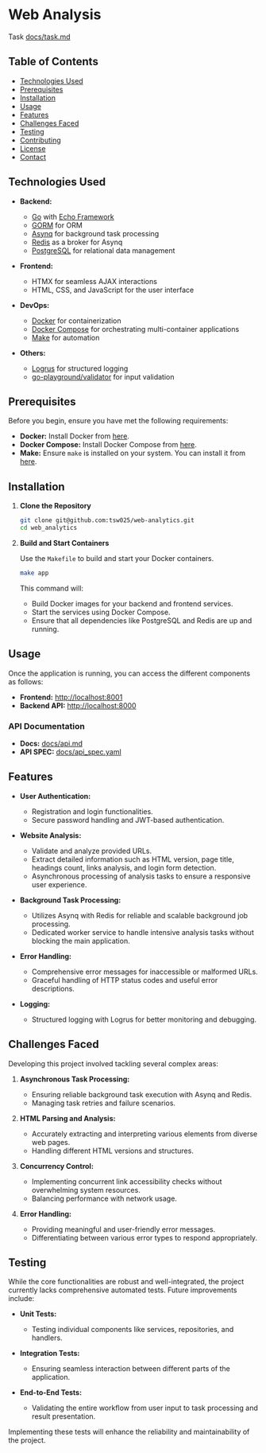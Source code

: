 # Web Analysis

Task [docs/task.md](docs.md)


## Table of Contents

- [Technologies Used](#technologies-used)
- [Prerequisites](#prerequisites)
- [Installation](#installation)
- [Usage](#usage)
- [Features](#features)
- [Challenges Faced](#challenges-faced)
- [Testing](#testing)
- [Contributing](#contributing)
- [License](#license)
- [Contact](#contact)

## Technologies Used

- **Backend:**
  - [Go](https://golang.org/) with [Echo Framework](https://echo.labstack.com/)
  - [GORM](https://gorm.io/) for ORM
  - [Asynq](https://github.com/hibiken/asynq) for background task processing
  - [Redis](https://redis.io/) as a broker for Asynq
  - [PostgreSQL](https://www.postgresql.org/) for relational data management

- **Frontend:**
  - HTMX for seamless AJAX interactions
  - HTML, CSS, and JavaScript for the user interface

- **DevOps:**
  - [Docker](https://www.docker.com/) for containerization
  - [Docker Compose](https://docs.docker.com/compose/) for orchestrating multi-container applications
  - [Make](https://www.gnu.org/software/make/) for automation

- **Others:**
  - [Logrus](https://github.com/sirupsen/logrus) for structured logging
  - [go-playground/validator](https://github.com/go-playground/validator) for input validation

## Prerequisites

Before you begin, ensure you have met the following requirements:

- **Docker:** Install Docker from [here](https://docs.docker.com/get-docker/).
- **Docker Compose:** Install Docker Compose from [here](https://docs.docker.com/compose/install/).
- **Make:** Ensure `make` is installed on your system. You can install it from [here](https://www.gnu.org/software/make/).

## Installation

1. **Clone the Repository**

   ```bash
   git clone git@github.com:tsw025/web-analytics.git
   cd web_analytics 
   ```

3. **Build and Start Containers**

   Use the `Makefile` to build and start your Docker containers.

   ```bash
   make app
   ```

   This command will:

    - Build Docker images for your backend and frontend services.
    - Start the services using Docker Compose.
    - Ensure that all dependencies like PostgreSQL and Redis are up and running.

## Usage

Once the application is running, you can access the different components as follows:

- **Frontend:** [http://localhost:8001](http://localhost:8001)
- **Backend API:** [http://localhost:8000](http://localhost:8000)

### API Documentation

- **Docs:** [docs/api.md](docs/api.md)
- **API SPEC:** [docs/api_spec.yaml](docs/api_spec.yaml)


## Features

- **User Authentication:**
    - Registration and login functionalities.
    - Secure password handling and JWT-based authentication.

- **Website Analysis:**
    - Validate and analyze provided URLs.
    - Extract detailed information such as HTML version, page title, headings count, links analysis, and login form detection.
    - Asynchronous processing of analysis tasks to ensure a responsive user experience.

- **Background Task Processing:**
    - Utilizes Asynq with Redis for reliable and scalable background job processing.
    - Dedicated worker service to handle intensive analysis tasks without blocking the main application.

- **Error Handling:**
    - Comprehensive error messages for inaccessible or malformed URLs.
    - Graceful handling of HTTP status codes and useful error descriptions.

- **Logging:**
    - Structured logging with Logrus for better monitoring and debugging.

## Challenges Faced

Developing this project involved tackling several complex areas:

1. **Asynchronous Task Processing:**
    - Ensuring reliable background task execution with Asynq and Redis.
    - Managing task retries and failure scenarios.

2. **HTML Parsing and Analysis:**
    - Accurately extracting and interpreting various elements from diverse web pages.
    - Handling different HTML versions and structures.

3. **Concurrency Control:**
    - Implementing concurrent link accessibility checks without overwhelming system resources.
    - Balancing performance with network usage.

4. **Error Handling:**
    - Providing meaningful and user-friendly error messages.
    - Differentiating between various error types to respond appropriately.

## Testing

While the core functionalities are robust and well-integrated, the project currently lacks comprehensive automated tests. 
Future improvements include:

- **Unit Tests:**
    - Testing individual components like services, repositories, and handlers.

- **Integration Tests:**
    - Ensuring seamless interaction between different parts of the application.

- **End-to-End Tests:**
    - Validating the entire workflow from user input to task processing and result presentation.

Implementing these tests will enhance the reliability and maintainability of the project.
